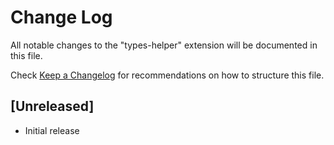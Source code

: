 # Change Log

All notable changes to the "types-helper" extension will be documented in this file.

Check [Keep a Changelog](http://keepachangelog.com/) for recommendations on how to structure this file.

## [Unreleased]

- Initial release